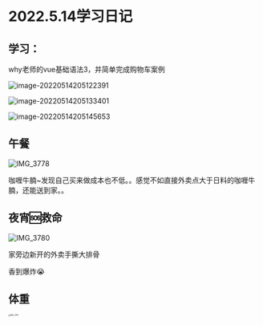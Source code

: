 # 2022.5.14学习日记

## 学习：

why老师的vue基础语法3，并简单完成购物车案例

![image-20220514205122391](https://ypyun-cdn.u1n1.com/img/picgo/2022/05/14/20220514205122.png)

![image-20220514205133401](https://ypyun-cdn.u1n1.com/img/picgo/2022/05/14/20220514205133.png)

![image-20220514205145653](https://ypyun-cdn.u1n1.com/img/picgo/2022/05/14/20220514205145.png)

## 午餐

![IMG_3778](https://ypyun-cdn.u1n1.com/img/picgo/2022/05/14/20220514205214.JPG)

咖喱牛腩~发现自己买来做成本也不低。。感觉不如直接外卖点大于日料的咖喱牛腩，还能送到家。。

## 夜宵🆘救命

![IMG_3780](https://ypyun-cdn.u1n1.com/img/picgo/2022/05/14/20220514232610.JPG)

家旁边新开的外卖手撕大排骨

香到爆炸😭

## 体重

<img src="https://ypyun-cdn.u1n1.com/img/picgo/2022/05/14/20220514232744.PNG" alt="IMG_3781" style="zoom:25%;" />